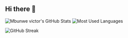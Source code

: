 ## Hi there 👋

<!--
**mbunwe-victor/mbunwe-victor** is a ✨ _special_ ✨ repository because its `README.md` (this file) appears on your GitHub profile.

Here are some ideas to get you started:

- 🔭 I’m currently working on ...
- 🌱 I’m currently learning ...
- 👯 I’m looking to collaborate on ...
- 🤔 I’m looking for help with ...
- 💬 Ask me about ...
- 📫 How to reach me: ...
- 😄 Pronouns: ...
- ⚡ Fun fact: ...
-->

![Mbunwe victor's GitHub Stats](https://github-readme-stats.vercel.app/api?username=Mbunwevictor&show_icons=true&theme=dark)
![Most Used Languages](https://github-readme-stats.vercel.app/api/top-langs/?username=Mbunwevictor&layout=compact&theme=dark)


![GitHub Streak](https://github-readme-streak-stats.herokuapp.com/?user=Mbunwevictor&theme=dark)
